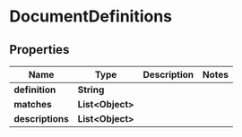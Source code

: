 

# DocumentDefinitions


## Properties

Name | Type | Description | Notes
------------ | ------------- | ------------- | -------------
**definition** | **String** |  | 
**matches** | **List&lt;Object&gt;** |  | 
**descriptions** | **List&lt;Object&gt;** |  | 



